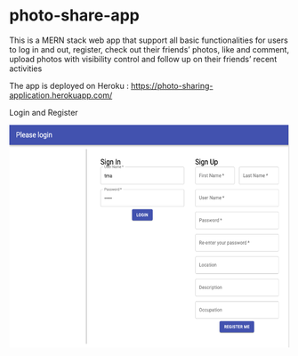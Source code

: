 # photo-share-app
This is a MERN stack web app that support all basic functionalities for users to log in and out, register, check out their friends’ photos, like and comment, upload photos with visibility control and follow up on their friends’ recent activities

The app is deployed on Heroku : https://photo-sharing-application.herokuapp.com/

Login and Register

<img width="600" height="400" src="IMG/login:register.png"/>
